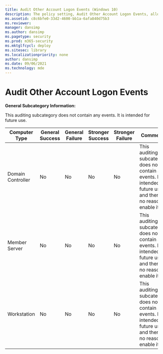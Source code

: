 ```yaml
---
title: Audit Other Account Logon Events (Windows 10)
description: The policy setting, Audit Other Account Logon Events, allows you to audit events generated by responses to credential requests for certain kinds of user logons.
ms.assetid: c8c6bfe0-33d2-4600-bb1a-6afa840d75b3
ms.reviewer: 
manager: dansimp
ms.author: dansimp
ms.pagetype: security
ms.prod: m365-security
ms.mktglfcycl: deploy
ms.sitesec: library
ms.localizationpriority: none
author: dansimp
ms.date: 09/06/2021
ms.technology: mde
---
```


# Audit Other Account Logon Events


**General Subcategory Information:**

This auditing subcategory does not contain any events. It is intended for future use.

| Computer Type     | General Success | General Failure | Stronger Success | Stronger Failure | Comments                                                                                                                   |
|-------------------|-----------------|-----------------|------------------|------------------|----------------------------------------------------------------------------------------------------------------------------|
| Domain Controller | No              | No              | No               | No               | This auditing subcategory does not contain any events. It is intended for future use, and there is no reason to enable it. |
| Member Server     | No              | No              | No               | No               | This auditing subcategory does not contain any events. It is intended for future use, and there is no reason to enable it. |
| Workstation       | No              | No              | No               | No               | This auditing subcategory does not contain any events. It is intended for future use, and there is no reason to enable it. |


